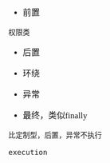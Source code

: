 <span  style="font-family: Simsun,serif; font-size: 17px; ">

- 前置
~~~
权限类
~~~
- 后置
- 环绕
- 异常

- 最终，类似finally
~~~
比定制型，后置，异常不执行
~~~

~~~
execution
~~~

</span>